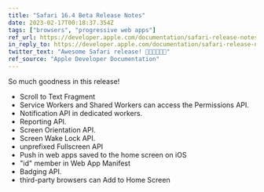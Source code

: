 ```yaml
---
title: "Safari 16.4 Beta Release Notes"
date: 2023-02-17T00:18:37.354Z
tags: ["browsers", "progressive web apps"]
ref_url: https://developer.apple.com/documentation/safari-release-notes/safari-16_4-release-notes
in_reply_to: https://developer.apple.com/documentation/safari-release-notes/safari-16_4-release-notes
twitter_text: "Awesome Safari release! 👏🏻👏🏻👏🏻"
ref_source: "Apple Developer Documentation"
---
```


So much goodness in this release! 

* Scroll to Text Fragment
* Service Workers and Shared Workers can access the Permissions API.
* Notification API in dedicated workers.
* Reporting API.
* Screen Orientation API.
* Screen Wake Lock API.
* unprefixed Fullscreen API 
* Push in web apps saved to the home screen on iOS
* "id" member in Web App Manifest
* Badging API.
* third-party browsers can Add to Home Screen
